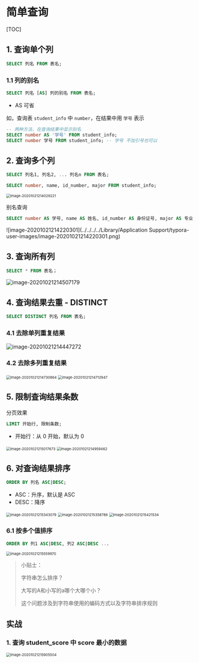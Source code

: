 # 简单查询

[TOC]



## 1. 查询单个列

```sql
SELECT 列名 FROM 表名;
```



### 1.1 列的别名

```sql
SELECT 列名 [AS] 列的别名 FROM 表名;
```

+ AS 可省

如，查询表 `student_info` 中 `number`，在结果中用 `学号` 表示

```sql
-- 两种方法，在查询结果中显示别名
SELECT number AS '学号' FROM student_info;
SELECT number 学号 FROM student_info; -- 学号 不加引号也可以
```



## 2. 查询多个列

```sql
SELECT 列名1, 列名2, ... 列名n FROM 表名;
```



```sql
SELECT number, name, id_number, major FROM student_info;
```

<img src="https://www.qiniu.cregskin.com/image-20201021214029221.png" alt="image-20201021214029221" style="zoom:67%;" />



别名查询

```sql
SELECT number AS 学号, name AS 姓名, id_number AS 身份证号, major AS 专业 FROM student_info;
```

![image-20201021214220301](../../../../Library/Application Support/typora-user-images/image-20201021214220301.png)



## 3. 查询所有列

```sql
SELECT * FROM 表名；
```



![image-20201021214507179](https://www.qiniu.cregskin.com/image-20201021214507179.png)



## 4. 查询结果去重 - DISTINCT

```sql
SELECT DISTINCT 列名 FROM 表名;
```

### 4.1 去除单列重复结果

![image-20201021214447272](https://www.qiniu.cregskin.com/image-20201021214447272.png)



### 4.2 去除多列重复结果

<img src="https://www.qiniu.cregskin.com/image-20201021214730864.png" alt="image-20201021214730864" style="zoom:67%;" />

<img src="https://www.qiniu.cregskin.com/image-20201021214712947.png" alt="image-20201021214712947" style="zoom:67%;" />



## 5. 限制查询结果条数

分页效果

```sql
LIMIT 开始行, 限制条数;
```

+ 开始行：从 0 开始，默认为 0

<img src="https://www.qiniu.cregskin.com/image-20201021215017673.png" alt="image-20201021215017673" style="zoom:67%;" />

<img src="https://www.qiniu.cregskin.com/image-20201021214959462.png" alt="image-20201021214959462" style="zoom:67%;" />



## 6. 对查询结果排序

```sql
ORDER BY 列名 ASC|DESC;
```

+ ASC：升序，默认是 ASC
+ DESC：降序

<img src="../../../../Library/Application Support/typora-user-images/image-20201021215343079.png" alt="image-20201021215343079" style="zoom:67%;" />

<img src="https://www.qiniu.cregskin.com/image-20201021215358786.png" alt="image-20201021215358786" style="zoom:67%;" />

<img src="https://www.qiniu.cregskin.com/image-20201021215421534.png" alt="image-20201021215421534" style="zoom:67%;" />



### 6.1 按多个值排序

```sql
ORDER BY 列1 ASC|DESC, 列2 ASC|DESC ...
```

<img src="https://www.qiniu.cregskin.com/image-20201021215559970.png" alt="image-20201021215559970" style="zoom:67%;" />



> 小贴士： 
>
> 字符串怎么排序？
>
> 大写的A和小写的a哪个大哪个小？
>
> 这个问题涉及到字符串使用的编码方式以及字符串排序规则





## 实战

### 1. 查询 student_score 中 score 最小的数据

<img src="https://www.qiniu.cregskin.com/image-20201021215905504.png" alt="image-20201021215905504" style="zoom:67%;" />

